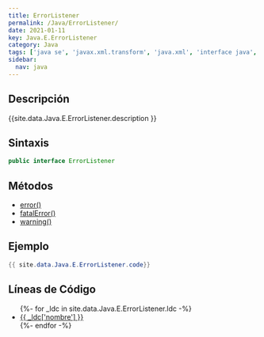 ```yaml
---
title: ErrorListener
permalink: /Java/ErrorListener/
date: 2021-01-11
key: Java.E.ErrorListener
category: Java
tags: ['java se', 'javax.xml.transform', 'java.xml', 'interface java', 'Java 1.4']
sidebar: 
  nav: java
---
```


## Descripción
{{site.data.Java.E.ErrorListener.description }}

## Sintaxis
~~~java
public interface ErrorListener
~~~

## Métodos
* [error()](/Java/ErrorListener/error)
* [fatalError()](/Java/ErrorListener/fatalError)
* [warning()](/Java/ErrorListener/warning)

## Ejemplo
~~~java
{{ site.data.Java.E.ErrorListener.code}}
~~~

## Líneas de Código
<ul>
{%- for _ldc in site.data.Java.E.ErrorListener.ldc -%}
   <li>
       <a href="{{_ldc['url'] }}">{{ _ldc['nombre'] }}</a>
   </li>
{%- endfor -%}
</ul>
